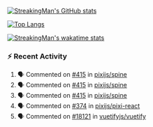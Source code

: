 [![StreakingMan's GitHub stats](https://streakingman-github-readme-stats.vercel.app/api?username=StreakingMan&show_icons=true)](https://github.com/anuraghazra/github-readme-stats)

[![Top Langs](https://streakingman-github-readme-stats.vercel.app/api/top-langs/?username=StreakingMan&layout=compact&langs_count=8)](https://github.com/anuraghazra/github-readme-stats)

[![StreakingMan's wakatime stats](https://streakingman-github-readme-stats.vercel.app/api/wakatime?username=StreakingMan&layout=compact&langs_count=8)](https://github.com/anuraghazra/github-readme-stats)

### :zap: Recent Activity

<!--START_SECTION:activity-->
1. 🗣 Commented on [#415](https://github.com/pixijs/spine/issues/415#issuecomment-1821990036) in [pixijs/spine](https://github.com/pixijs/spine)
2. 🗣 Commented on [#415](https://github.com/pixijs/spine/issues/415#issuecomment-1821275168) in [pixijs/spine](https://github.com/pixijs/spine)
3. 🗣 Commented on [#415](https://github.com/pixijs/spine/issues/415#issuecomment-1821172800) in [pixijs/spine](https://github.com/pixijs/spine)
4. 🗣 Commented on [#374](https://github.com/pixijs/pixi-react/issues/374#issuecomment-1818520601) in [pixijs/pixi-react](https://github.com/pixijs/pixi-react)
5. 🗣 Commented on [#18121](https://github.com/vuetifyjs/vuetify/issues/18121#issuecomment-1762058241) in [vuetifyjs/vuetify](https://github.com/vuetifyjs/vuetify)
<!--END_SECTION:activity-->


<!---
StreakingMan/StreakingMan is a ✨ special ✨ repository because its `README.md` (this file) appears on your GitHub profile.
You can click the Preview link to take a look at your changes.
--->


